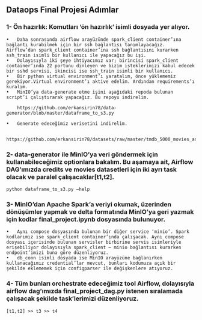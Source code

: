 ## Dataops Final Projesi Adımlar


### 1-	Ön hazırlık: Komutları ‘ön hazırlık’ isimli dosyada yer alıyor.

    •	Daha sonrasında airflow arayüzünde spark_client container’ına bağlantı kurabilmek için bir ssh bağlantısı tanımlayacağız. Airflow’dan spark_client container’ına ssh bağlantısını kurarken ssh_train isimli bir kullanıcı ile yapacağız bu işi.
    •	Dolayısıyla iki şeye ihtiyacımız var; birincisi spark_client container’ında 22 portunu dinleyen ve bizim isteklerimizi kabul edecek bir sshd servisi, ikincisi ise ssh_train isimli bir kullanıcı.
    •	Bir python virtual environment’ı yaratalım, önce yüklememiz gerekiyor.Virtual environment’ı aktive edelim. Ardından requirements’ı kuralım.
    •	MinIO’ya data-generate etme işini aşağıdaki repoda bulunan script’i çalıştırarak yapacağız. Bu repoyu indirelim.

        https://github.com/erkansirin78/data-generator/blob/master/dataframe_to_s3.py

    •	Generate edeceğimiz verisetini indirelim.

        https://github.com/erkansirin78/datasets/raw/master/tmdb_5000_movies_and_credits.zip


### 2-	data-generator ile MinIO’ya veri göndermek için kullanabileceğimiz optionlara bakalım. Bu aşamaya ait, Airflow DAG’ımızda credits ve movies datasetleri için iki ayrı task olacak ve paralel çalışacaklar[t1,t2].

    python dataframe_to_s3.py –help


### 3-	MinIO’dan Apache Spark’a veriyi okumak, üzerinden dönüşümler yapmak ve delta formatında MinIO’ya geri yazmak için kodlar final_project.ipynb dosyasında bulunuyor.

    •	Aynı compose dosyasında bulunan bir diğer service ‘minio’. Spark kodlarımız ise spark_client container’ında çalışacak. Aynı compose dosyası içerisinde bulunan servisler birbirine servis isimleriyle erişebiliyor dolayısıyla spark_client – minio bağlantısı kurarken endpoint’imizi buna göre düzenliyoruz.
    •	db_conn isimli dosyada ise MinIO arayüzüne bağlanırken kullanacağımız credential’lar mevcut, bunları kodumuza açık bir şekilde eklememek için configparser ile değişkenlere atıyoruz.

### 4-	Tüm bunları orchestrate edeceğimiz tool Airflow, dolayısıyla airflow dag’ımızda final_project_dag.py istenen sıralamada çalışacak şekilde task’lerimizi düzenliyoruz.

    [t1,t2] >> t3 >> t4
